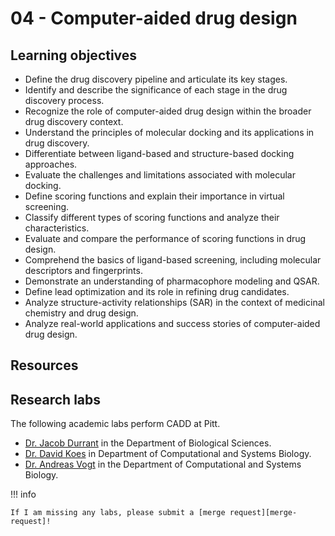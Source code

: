 # 04 - Computer-aided drug design

## Learning objectives

-   Define the drug discovery pipeline and articulate its key stages.
-   Identify and describe the significance of each stage in the drug discovery process.
-   Recognize the role of computer-aided drug design within the broader drug discovery context.
-   Understand the principles of molecular docking and its applications in drug discovery.
-   Differentiate between ligand-based and structure-based docking approaches.
-   Evaluate the challenges and limitations associated with molecular docking.
-   Define scoring functions and explain their importance in virtual screening.
-   Classify different types of scoring functions and analyze their characteristics.
-   Evaluate and compare the performance of scoring functions in drug design.
-   Comprehend the basics of ligand-based screening, including molecular descriptors and fingerprints.
-   Demonstrate an understanding of pharmacophore modeling and QSAR.
-   Define lead optimization and its role in refining drug candidates.
-   Analyze structure-activity relationships (SAR) in the context of medicinal chemistry and drug design.
-   Analyze real-world applications and success stories of computer-aided drug design.

## Resources

## Research labs

The following academic labs perform CADD at Pitt.

-   [Dr. Jacob Durrant](https://www.biology.pitt.edu/person/jacob-durrant) in the Department of Biological Sciences.
-   [Dr. David Koes](https://www.csb.pitt.edu/people/faculty/david-koes/) in Department of Computational and Systems Biology.
-   [Dr. Andreas Vogt](https://upddi.pitt.edu/employees/andreas-vogt-phd/) in the Department of Computational and Systems Biology.

!!! info

    If I am missing any labs, please submit a [merge request][merge-request]!

<!-- LINKS -->

[merge-request]: https://gitlab.com/oasci/courses/pitt/biosc1540-2024s/-/merge_requests
